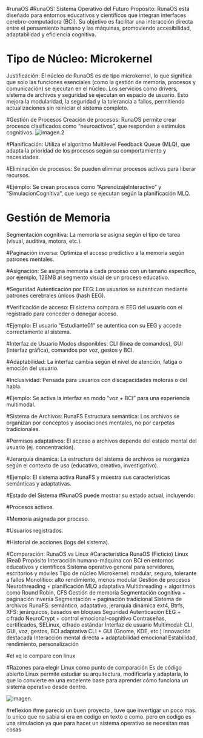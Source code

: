 #runaOS
#RunaOS: Sistema Operativo del Futuro
Propósito: RunaOS está diseñado para entornos educativos y científicos que integran interfaces cerebro-computadora (BCI). Su objetivo es facilitar una interacción directa entre el pensamiento humano y las máquinas, promoviendo accesibilidad, adaptabilidad y eficiencia cognitiva.

# Tipo de Núcleo: Microkernel
Justificación: El núcleo de RunaOS es de tipo microkernel, lo que significa que solo las funciones esenciales (como la gestión de memoria, procesos y comunicación) se ejecutan en el núcleo. Los servicios como drivers, sistema de archivos y seguridad se ejecutan en espacio de usuario. Esto mejora la modularidad, la seguridad y la tolerancia a fallos, permitiendo actualizaciones sin reiniciar el sistema completo.

#Gestión de Procesos
Creación de procesos: RunaOS permite crear procesos clasificados como “neuroactivos”, que responden a estímulos cognitivos.
![imagen.2](https://www.interactsolutions.com/wp-content/uploads/2020/03/bpm3.png)

#Planificación: Utiliza el algoritmo Multilevel Feedback Queue (MLQ), que adapta la prioridad de los procesos según su comportamiento y necesidades.

#Eliminación de procesos: Se pueden eliminar procesos activos para liberar recursos.

#Ejemplo: Se crean procesos como “AprendizajeInteractivo” y “SimulacionCognitiva”, que luego se ejecutan según la planificación MLQ.

# Gestión de Memoria
Segmentación cognitiva: La memoria se asigna según el tipo de tarea (visual, auditiva, motora, etc.).

#Paginación inversa: Optimiza el acceso predictivo a la memoria según patrones mentales.

#Asignación: Se asigna memoria a cada proceso con un tamaño específico, por ejemplo, 128MB al segmento visual de un proceso educativo.

#Seguridad
Autenticación por EEG: Los usuarios se autentican mediante patrones cerebrales únicos (hash EEG).

#Verificación de acceso: El sistema compara el EEG del usuario con el registrado para conceder o denegar acceso.

#Ejemplo: El usuario “Estudiante01” se autentica con su EEG y accede correctamente al sistema.

 #Interfaz de Usuario
Modos disponibles: CLI (línea de comandos), GUI (interfaz gráfica), comandos por voz, gestos y BCI.

#Adaptabilidad: La interfaz cambia según el nivel de atención, fatiga o emoción del usuario.

#Inclusividad: Pensada para usuarios con discapacidades motoras o del habla.

#Ejemplo: Se activa la interfaz en modo “voz + BCI” para una experiencia multimodal.

#Sistema de Archivos: RunaFS
Estructura semántica: Los archivos se organizan por conceptos y asociaciones mentales, no por carpetas tradicionales.

#Permisos adaptativos: El acceso a archivos depende del estado mental del usuario (ej. concentración).

#Jerarquía dinámica: La estructura del sistema de archivos se reorganiza según el contexto de uso (educativo, creativo, investigativo).

#Ejemplo: El sistema activa RunaFS y muestra sus características semánticas y adaptativas.

 #Estado del Sistema
#RunaOS puede mostrar su estado actual, incluyendo:

#Procesos activos.

#Memoria asignada por proceso.

#Usuarios registrados.

#Historial de acciones (logs del sistema).

#Comparación: RunaOS vs Linux
#Característica	RunaOS (Ficticio)	Linux (Real)
Propósito	Interacción humano-máquina con BCI en entornos educativos y científicos	Sistema operativo general para servidores, escritorios y móviles
Tipo de núcleo	Microkernel: modular, seguro, tolerante a fallos	Monolítico: alto rendimiento, menos modular
Gestión de procesos	Neurothreading + planificación MLQ adaptativa	Multithreading + algoritmos como Round Robin, CFS
Gestión de memoria	Segmentación cognitiva + paginación inversa	Segmentación + paginación tradicional
Sistema de archivos	RunaFS: semántico, adaptativo, jerarquía dinámica	ext4, Btrfs, XFS: jerárquicos, basados en bloques
Seguridad	Autenticación EEG + cifrado NeuroCrypt + control emocional-cognitivo	Contraseñas, certificados, SELinux, cifrado estándar
Interfaz de usuario	Multimodal: CLI, GUI, voz, gestos, BCI adaptativa	CLI + GUI (Gnome, KDE, etc.)
Innovación destacada	Interacción mental directa + adaptabilidad emocional	Estabilidad, rendimiento, personalización


#el xq lo compare con linux 

#Razones para elegir Linux como punto de comparación
Es de código abierto Linux permite estudiar su arquitectura, modificarla y adaptarla, lo que lo convierte en una excelente base para aprender cómo funciona un sistema operativo desde dentro.

 ![imagen.](https://t7m8e9c8.delivery.rocketcdn.me/wp-content/uploads/2020/12/linux-tux.jpg)

#reflexion
#me parecio un buen proyecto , tuve que invertigar un poco mas. lo unico que no sabia si era en codigo en texto o como. pero en codigo es una simulacion ya que para hacer un sistema operativo se necesitan  mas cosas



